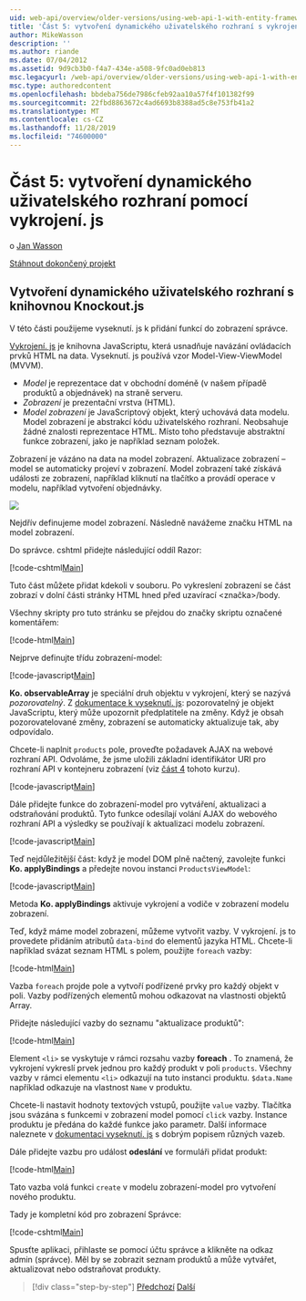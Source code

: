 ```yaml
---
uid: web-api/overview/older-versions/using-web-api-1-with-entity-framework-5/using-web-api-with-entity-framework-part-5
title: 'Část 5: vytvoření dynamického uživatelského rozhraní s vykrojení. js | Microsoft Docs'
author: MikeWasson
description: ''
ms.author: riande
ms.date: 07/04/2012
ms.assetid: 9d9cb3b0-f4a7-434e-a508-9fc0ad0eb813
msc.legacyurl: /web-api/overview/older-versions/using-web-api-1-with-entity-framework-5/using-web-api-with-entity-framework-part-5
msc.type: authoredcontent
ms.openlocfilehash: bbdeba756de7986cfeb92aa10a57f4f101382f99
ms.sourcegitcommit: 22fbd8863672c4ad6693b8388ad5c8e753fb41a2
ms.translationtype: MT
ms.contentlocale: cs-CZ
ms.lasthandoff: 11/28/2019
ms.locfileid: "74600000"
---
```

# <a name="part-5-creating-a-dynamic-ui-with-knockoutjs"></a>Část 5: vytvoření dynamického uživatelského rozhraní pomocí vykrojení. js

o [Jan Wasson](https://github.com/MikeWasson)

[Stáhnout dokončený projekt](https://code.msdn.microsoft.com/ASP-NET-Web-API-with-afa30545)

## <a name="creating-a-dynamic-ui-with-knockoutjs"></a>Vytvoření dynamického uživatelského rozhraní s knihovnou Knockout.js

V této části použijeme vyseknutí. js k přidání funkcí do zobrazení správce.

[Vykrojení. js](http://knockoutjs.com/) je knihovna JavaScriptu, která usnadňuje navázání ovládacích prvků HTML na data. Vyseknutí. js používá vzor Model-View-ViewModel (MVVM).

- *Model* je reprezentace dat v obchodní doméně (v našem případě produktů a objednávek) na straně serveru.
- *Zobrazení* je prezentační vrstva (HTML).
- *Model zobrazení* je JavaScriptový objekt, který uchovává data modelu. Model zobrazení je abstrakcí kódu uživatelského rozhraní. Neobsahuje žádné znalosti reprezentace HTML. Místo toho představuje abstraktní funkce zobrazení, jako je například seznam položek.

Zobrazení je vázáno na data na model zobrazení. Aktualizace zobrazení – model se automaticky projeví v zobrazení. Model zobrazení také získává události ze zobrazení, například kliknutí na tlačítko a provádí operace v modelu, například vytvoření objednávky.

![](using-web-api-with-entity-framework-part-5/_static/image1.png)

Nejdřív definujeme model zobrazení. Následně navážeme značku HTML na model zobrazení.

Do správce. cshtml přidejte následující oddíl Razor:

[!code-cshtml[Main](using-web-api-with-entity-framework-part-5/samples/sample1.cshtml)]

Tuto část můžete přidat kdekoli v souboru. Po vykreslení zobrazení se část zobrazí v dolní části stránky HTML hned před uzavírací &lt;značka&gt;/body.

Všechny skripty pro tuto stránku se přejdou do značky skriptu označené komentářem:

[!code-html[Main](using-web-api-with-entity-framework-part-5/samples/sample2.html)]

Nejprve definujte třídu zobrazení-model:

[!code-javascript[Main](using-web-api-with-entity-framework-part-5/samples/sample3.js)]

**Ko. observableArray** je speciální druh objektu v vykrojení, který se nazývá *pozorovatelný*. Z [dokumentace k vyseknutí. js](http://knockoutjs.com/documentation/observables.html): pozorovatelný je objekt JavaScriptu, který může upozornit předplatitele na změny. Když je obsah pozorovatelované změny, zobrazení se automaticky aktualizuje tak, aby odpovídalo.

Chcete-li naplnit `products` pole, proveďte požadavek AJAX na webové rozhraní API. Odvoláme, že jsme uložili základní identifikátor URI pro rozhraní API v kontejneru zobrazení (viz [část 4](using-web-api-with-entity-framework-part-4.md) tohoto kurzu).

[!code-javascript[Main](using-web-api-with-entity-framework-part-5/samples/sample4.js?highlight=5)]

Dále přidejte funkce do zobrazení-model pro vytváření, aktualizaci a odstraňování produktů. Tyto funkce odesílají volání AJAX do webového rozhraní API a výsledky se používají k aktualizaci modelu zobrazení.

[!code-javascript[Main](using-web-api-with-entity-framework-part-5/samples/sample5.js?highlight=7)]

Teď nejdůležitější část: když je model DOM plně načtený, zavolejte funkci **Ko. applyBindings** a předejte novou instanci `ProductsViewModel`:

[!code-javascript[Main](using-web-api-with-entity-framework-part-5/samples/sample6.js)]

Metoda **Ko. applyBindings** aktivuje vykrojení a vodiče v zobrazení modelu zobrazení.

Teď, když máme model zobrazení, můžeme vytvořit vazby. V vykrojení. js to provedete přidáním atributů `data-bind` do elementů jazyka HTML. Chcete-li například svázat seznam HTML s polem, použijte `foreach` vazby:

[!code-html[Main](using-web-api-with-entity-framework-part-5/samples/sample7.html?highlight=1)]

Vazba `foreach` projde pole a vytvoří podřízené prvky pro každý objekt v poli. Vazby podřízených elementů mohou odkazovat na vlastnosti objektů Array.

Přidejte následující vazby do seznamu "aktualizace produktů":

[!code-html[Main](using-web-api-with-entity-framework-part-5/samples/sample8.html)]

Element `<li>` se vyskytuje v rámci rozsahu vazby **foreach** . To znamená, že vykrojení vykreslí prvek jednou pro každý produkt v poli `products`. Všechny vazby v rámci elementu `<li>` odkazují na tuto instanci produktu. `$data.Name` například odkazuje na vlastnost `Name` v produktu.

Chcete-li nastavit hodnoty textových vstupů, použijte `value` vazby. Tlačítka jsou svázána s funkcemi v zobrazení model pomocí `click` vazby. Instance produktu je předána do každé funkce jako parametr. Další informace naleznete v [dokumentaci vyseknutí. js](http://knockoutjs.com/documentation/observables.html) s dobrým popisem různých vazeb.

Dále přidejte vazbu pro událost **odeslání** ve formuláři přidat produkt:

[!code-html[Main](using-web-api-with-entity-framework-part-5/samples/sample9.html)]

Tato vazba volá funkci `create` v modelu zobrazení-model pro vytvoření nového produktu.

Tady je kompletní kód pro zobrazení Správce:

[!code-cshtml[Main](using-web-api-with-entity-framework-part-5/samples/sample10.cshtml)]

Spusťte aplikaci, přihlaste se pomocí účtu správce a klikněte na odkaz admin (správce). Měl by se zobrazit seznam produktů a může vytvářet, aktualizovat nebo odstraňovat produkty.

> [!div class="step-by-step"]
> [Předchozí](using-web-api-with-entity-framework-part-4.md)
> [Další](using-web-api-with-entity-framework-part-6.md)
